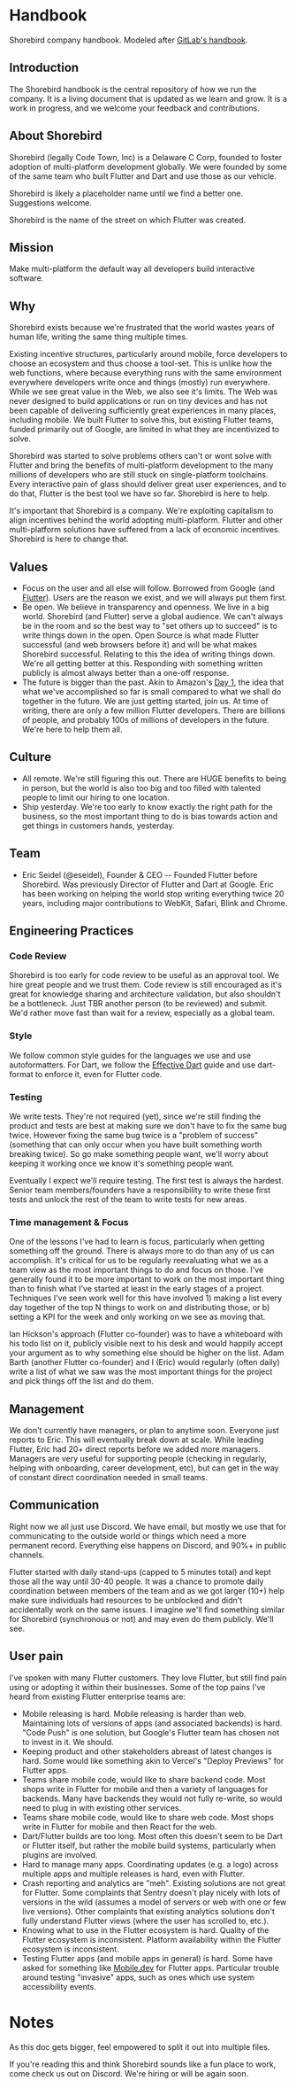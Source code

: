 # Handbook

Shorebird company handbook.  Modeled after [GitLab's
handbook](https://about.gitlab.com/handbook/).

## Introduction

The Shorebird handbook is the central repository of how we run the company.  It
is a living document that is updated as we learn and grow.  It is a work in
progress, and we welcome your feedback and contributions.

## About Shorebird

Shorebird (legally Code Town, Inc) is a Delaware C Corp, founded to foster
adoption of multi-platform development globally.  We were founded by some of the
same team who built Flutter and Dart and use those as our vehicle.

Shorebird is likely a placeholder name until we find a better one.  Suggestions
welcome.

Shorebird is the name of the street on which Flutter was created.

## Mission

Make multi-platform the default way all developers build interactive software.

## Why

Shorebird exists because we're frustrated that the world wastes years of human
life, writing the same thing multiple times.

Existing incentive structures, particularly around mobile, force developers to
choose an ecosystem and thus choose a tool-set.  This is unlike how the web
functions, where because everything runs with the same environment everywhere
developers write once and things (mostly) run everywhere.  While we see great
value in the Web, we also see it's limits.  The Web was never designed to build
applications or run on tiny devices and has not been capable of delivering
sufficiently great experiences in many places, including mobile.  We built
Flutter to solve this, but existing Flutter teams, funded primarily out of
Google, are limited in what they are incentivized to solve.

Shorebird was started to solve problems others can't or wont solve with Flutter
and bring the benefits of multi-platform development to the many millions of
developers who are still stuck on single-platform toolchains.  Every interactive
pain of glass should deliver great user experiences, and to do that, Flutter is
the best tool we have so far.  Shorebird is here to help.

It's important that Shorebird is a company.  We're exploiting capitalism to
align incentives behind the world adopting multi-platform.  Flutter and other
multi-platform solutions have suffered from a lack of economic incentives.
Shorebird is here to change that.


## Values

* Focus on the user and all else will follow.  Borrowed from Google (and
  [Flutter](https://github.com/flutter/flutter/wiki/Values)).  Users are the
  reason we exist, and we will always put them first.
* Be open.  We believe in transparency and openness.  We live in a big world.
  Shorebird (and Flutter) serve a global audience.  We can't always be in the
  room and so the best way to "set others up to succeed" is to write things down
  in the open.  Open Source is what made Flutter successful (and web browsers
  before it) and will be what makes Shorebird successful.  Relating to this the
  idea of writing things down.  We're all getting better at this.  Responding
  with something written publicly is almost always better than a one-off
  response.
* The future is bigger than the past.  Akin to Amazon's [Day
  1](https://www.aboutamazon.com/about-us), the idea that what we've
  accomplished so far is small compared to what we shall do together in the
  future.  We are just getting started, join us.  At time of writing, there are
  only a few million Flutter developers.  There are billions of people, and
  probably 100s of millions of developers in the future.  We're here to help
  them all.

## Culture
* All remote.  We're still figuring this out.  There are HUGE benefits to being
  in person, but the world is also too big and too filled with talented people
  to limit our hiring to one location.
* Ship yesterday.  We're too early to know exactly the right path for the
  business, so the most important thing to do is bias towards action and get
  things in customers hands, yesterday.


## Team

* Eric Seidel (@eseidel), Founder & CEO -- Founded Flutter before Shorebird. Was
  previously Director of Flutter and Dart at Google.  Eric has been working on
  helping the world stop writing everything twice 20 years, including major
  contributions to WebKit, Safari, Blink and Chrome.


## Engineering Practices

### Code Review
Shorebird is too early for code review to be useful as an approval tool.  We
hire great people and we trust them. Code review is still encouraged as it's
great for knowledge sharing and architecture validation, but also shouldn't be a
bottleneck.  Just TBR another person (to be reviewed) and submit.  We'd rather
move fast than wait for a review, especially as a global team.

### Style
We follow common style guides for the languages we use and use autoformatters.
For Dart, we follow the [Effective
Dart](https://dart.dev/guides/language/effective-dart) guide and use dart-format
to enforce it, even for Flutter code.

### Testing
We write tests.  They're not required (yet), since we're still finding the
product and tests are best at making sure we don't have to fix the same bug
twice.  However fixing the same bug twice is a "problem of success" (something
that can only occur when you have built something worth breaking twice).  So go
make something people want, we'll worry about keeping it working once we know
it's something people want.

Eventually I expect we'll require testing.  The first test is always the
hardest.  Senior team members/founders have a responsibility to write these
first tests and unlock the rest of the team to write tests for new areas.

### Time management & Focus

One of the lessons I've had to learn is focus, particularly when getting
something off the ground. There is always more to do than any of us can
accomplish.  It's critical for us to be regularly reevaluating what we as a team
view as the most important things to do and focus on those.  I've generally
found it to be more important to work on the most important thing than to finish
what I've started at least in the early stages of a project.  Techniques I've
seen work well for this have involved 1) making a list every day together of the
top N things to work on and distributing those, or b) setting a KPI for the week
and only working on we see as moving that.

Ian Hickson's approach (Flutter co-founder) was to have a whiteboard with his
todo list on it, publicly visible next to his desk and would happily accept your
argument as to why something else should be higher on the list.  Adam Barth
(another Flutter co-founder) and I (Eric) would regularly (often daily) write a
list of what we saw was the most important things for the project and pick
things off the list and do them.

## Management

We don't currently have managers, or plan to anytime soon. Everyone just reports
to Eric. This will eventually break down at scale.  While leading Flutter,
Eric had 20+ direct reports before we added more managers. Managers are very
useful for supporting people (checking in regularly, helping with onboarding,
career development, etc), but can get in the way of constant direct
coordination needed in small teams.

## Communication

Right now we all just use Discord.  We have email, but mostly we use that
for communicating to the outside world or things which need a more permanent
record.  Everything else happens on Discord, and 90%+ in public channels.

Flutter started with daily stand-ups (capped to 5 minutes total) and kept those
all the way until 30-40 people.  It was a chance to promote daily coordination
between members of the team and as we got larger (10+) help make sure
individuals had resources to be unblocked and didn't accidentally work on the
same issues.  I imagine we'll find something similar for Shorebird (synchronous
or not) and may even do them publicly.  We'll see.

## User pain
I've spoken with many Flutter customers.  They love Flutter, but still find pain
using or adopting it within their businesses.  Some of the top pains I've heard
from existing Flutter enterprise teams are:
* Mobile releasing is hard.  Mobile releasing is harder than web.  Maintaining
  lots of versions of apps (and associated backends) is hard.  "Code Push" is
  one solution, but Google's Flutter team  has chosen not to invest in it.  We
  should.
* Keeping product and other stakeholders abreast of latest changes is hard. Some
  would like something akin to Vercel's "Deploy Previews" for Flutter apps.
* Teams share mobile code, would like to share backend code.  Most shops write
  in Flutter for mobile and then a variety of languages for backends.  Many have
  backends they would not fully re-write, so would need to plug in with existing
  other services.
* Teams share mobile code, would like to share web code.  Most shops write in
  Flutter for mobile and then React for the web.
* Dart/Flutter builds are too long.  Most often this doesn't seem to be Dart or
Flutter itself, but rather the mobile build systems, particularly when plugins
are involved.
* Hard to manage many apps.  Coordinating updates (e.g. a logo) across multiple
apps and multiple releases is hard, even with Flutter.
* Crash reporting and analytics are "meh".  Existing solutions are not great for
  Flutter. Some complaints that Sentry doesn't play nicely with lots of versions
  in the wild (assumes a model of servers or web with one or few live versions).
  Other complaints that existing analytics solutions don't fully understand
  Flutter views (where the user has scrolled to, etc.).
* Knowing what to use in the Flutter ecosystem is hard.  Quality of the Flutter
  ecosystem is inconsistent.  Platform availability within the Flutter ecosystem
  is inconsistent.
* Testing Flutter apps (and mobile apps in general) is hard.  Some have asked
  for something like [Mobile.dev](https://mobile.dev/) for Flutter apps.
  Particular trouble around testing "invasive" apps, such as ones which use
  system accessibility events.

# Notes
As this doc gets bigger, feel empowered to split it out into multiple files.

If you're reading this and think Shorebird sounds like a fun place to work, come
check us out on Discord.  We're hiring or will be again soon.
